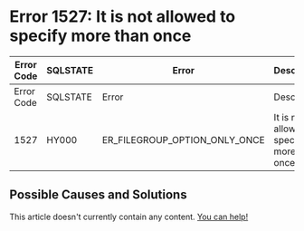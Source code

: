 
# Error 1527: It is not allowed to specify more than once


| Error Code | SQLSTATE | Error | Description |
| --- | --- | --- | --- |
| Error Code | SQLSTATE | Error | Description |
| 1527 | HY000 | ER_FILEGROUP_OPTION_ONLY_ONCE | It is not allowed to specify %s more than once |




## Possible Causes and Solutions


This article doesn't currently contain any content. [You can help!](/kb/en/writing-and-editing-knowledge-base-articles/)

